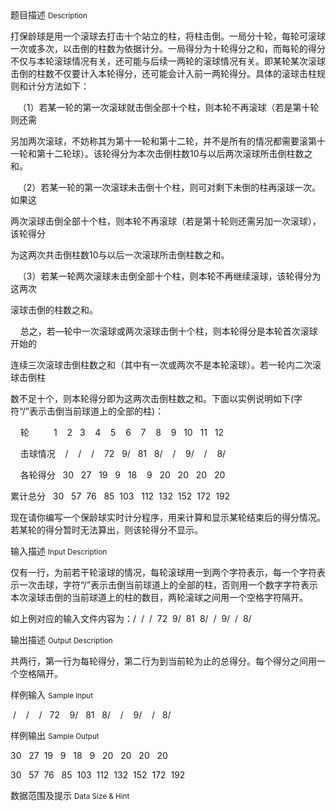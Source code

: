 <div class="panel panel-default">
<div class="area-title">
<span>
题目描述
<small>Description</small>
</span></div>
<div class="panel-body">

<p>打保龄球是用一个滚球去打击十个站立的柱，将柱击倒。一局分十轮，每轮可滚球一次或多次，以击倒的柱数为依据计分。一局得分为十轮得分之和，而每轮的得分不仅与本轮滚球情况有关，还可能与后续一两轮的滚球情况有关。即某轮某次滚球击倒的柱数不仅要计入本轮得分，还可能会计入前一两轮得分。具体的滚球击柱规则和计分方法如下：</p>
<p>   （1）若某一轮的第一次滚球就击倒全部十个柱，则本轮不再滚球（若是第十轮则还需</p>
<p>另加两次滚球，不妨称其为第十一轮和第十二轮，并不是所有的情况都需要滚第十一轮和第十二轮球）。该轮得分为本次击倒柱数10与以后两次滚球所击倒柱数之和。</p>
<p>   （2）若某一轮的第一次滚球未击倒十个柱，则可对剩下未倒的柱再滚球一次。如果这</p>
<p>两次滚球击倒全部十个柱，则本轮不再滚球（若是第十轮则还需另加一次滚球），该轮得分</p>
<p>为这两次共击倒柱数10与以后一次滚球所击倒柱数之和。</p>
<p>   （3）若某一轮两次滚球未击倒全部十个柱，则本轮不再继续滚球，该轮得分为这两次</p>
<p>滚球击倒的柱数之和。</p>
<p>    总之，若—轮中一次滚球或两次滚球击倒十个柱，则本轮得分是本轮首次滚球开始的</p>
<p>连续三次滚球击倒柱数之和（其中有一次或两次不是本轮滚球）。若一轮内二次滚球击倒柱</p>
<p>数不足十个，则本轮得分即为这两次击倒柱数之和。下面以实例说明如下(字符“/”表示击倒当前球道上的全部的柱)：</p>
<p>    轮          1    2   3    4    5    6    7    8    9   10   11   12</p>
<p>    击球情况    /    /    /    72   9/   81   8/    /    9/    /    8/</p>
<p>    各轮得分   30   27   19   9   18    9   20   20   20   20</p>
<p>累计总分   30   57  76   85  103   112  132  152  172  192</p>
<p>现在请你编写一个保龄球实时计分程序，用来计算和显示某轮结束后的得分情况。若某轮的得分暂时无法算出，则该轮得分不显示。</p>

</div>
</div>

<div class="panel panel-default">
<div class="area-title">
<span>
输入描述
<small>Input Description</small>
</span></div>
<div class="panel-body">
<p>仅有一行，为前若干轮滚球的情况，每轮滚球用一到两个字符表示，每一个字符表示一次击球，字符“/”表示击倒当前球道上的全部的柱，否则用一个数字字符表示本次滚球击倒的当前球道上的柱的数目，两轮滚球之间用一个空格字符隔开。</p>
<p>如上例对应的输入文件内容为：/  /  /  72  9/  81  8/  /  9/  /  8/</p>

</div>
</div>
<div  class="panel panel-default">
<div class="area-title">
<span>
输出描述
<small>Output Description</small>
</span></div>
<div class="panel-body">

<p>共两行，第一行为每轮得分，第二行为到当前轮为止的总得分。每个得分之间用一个空格隔开。</p>

</div>
</div>


<div class="panel panel-default">
<div class="area-title">
<span>
样例输入
<small>Sample Input</small>
</span></div>
<div class="panel-body">
<p> /    /    /   72    9/   81   8/    /    9/    /   8/</p>

</div>
</div>

<div class="panel panel-default">
<div class="area-title">
<span>
样例输出
<small>Sample Output</small>
</span></div>
<div class="panel-body">
<p>30   27  19   9   18   9   20   20   20   20</p>
<p>30   57  76   85  103  112  132  152  172  192</p>

</div>
</div>

<div class="panel panel-default">
<div class="area-title">
<span>
数据范围及提示
<small>Data Size & Hint</small>
</span></div>
<div class="panel-body">
<p>  </p>
</div>
</div>
